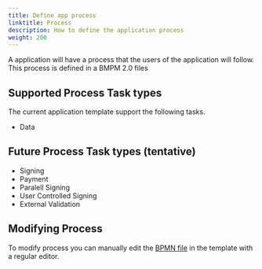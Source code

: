 ```yaml
---
title: Define app process
linktitle: Process
description: How to define the application process
weight: 200
---
```

A application will have a process that the users of the application will follow. 
This process is defined in a BMPM 2.0 files

## Supported Process Task types
The current application template support the following tasks. 

 - Data

## Future Process Task types (tentative)
 - Signing
 - Payment
 - Paralell Signing
 - User Controlled Signing
 - External Validation


## Modifying Process
To modify process you can manually edit the [BPMN file](https://github.com/Altinn/altinn-studio/blob/master/src/Altinn.Apps/AppTemplates/AspNet/App/config/process/process.bpmn) in the template with a regular editor.